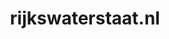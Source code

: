 ---
layout: post
title:  "rijkswaterstaat.nl"
internal_url:  "/data/rijkswaterstaat.nl.html"
categories: dutchgov
---